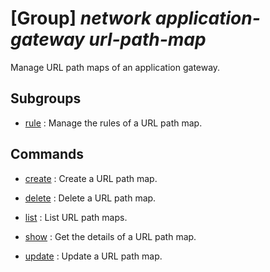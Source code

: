 # [Group] _network application-gateway url-path-map_

Manage URL path maps of an application gateway.

## Subgroups

- [rule](/Commands/network/application-gateway/url-path-map/rule/readme.md)
: Manage the rules of a URL path map.

## Commands

- [create](/Commands/network/application-gateway/url-path-map/_create.md)
: Create a URL path map.

- [delete](/Commands/network/application-gateway/url-path-map/_delete.md)
: Delete a URL path map.

- [list](/Commands/network/application-gateway/url-path-map/_list.md)
: List URL path maps.

- [show](/Commands/network/application-gateway/url-path-map/_show.md)
: Get the details of a URL path map.

- [update](/Commands/network/application-gateway/url-path-map/_update.md)
: Update a URL path map.
